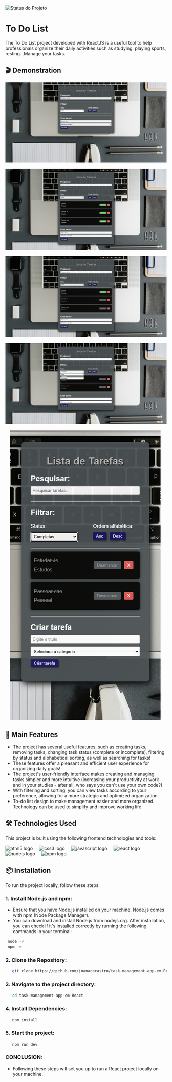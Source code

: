![Status do Projeto](https://img.shields.io/badge/status-em%20desenvolvimento-yellow)

# To Do List

The To Do List project developed with ReactJS is a useful tool to help professionals organize their daily activities such as studying, playing sports, resting...Manage your tasks.

## 🎬 Demonstration

<div align="center">
  <img src="https://github.com/joanadecastro/task-management-app-em-React/blob/main/src/img/cap1.png" />
    <img width="30" />
  <img src="https://github.com/joanadecastro/task-management-app-em-React/blob/main/src/img/cap2.png"  />
     <img width="50" />
  <img src="https://github.com/joanadecastro/task-management-app-em-React/blob/main/src/img/cap3.png"  />
     <img width="50" />
  <img src="https://github.com/joanadecastro/task-management-app-em-React/blob/main/src/img/cap4.png"  />
     <img width="50" />
  <img src="https://github.com/joanadecastro/task-management-app-em-React/blob/main/src/img/cap5.png"  />
    <img width="0" />
</div>



## 🚀 Main Features

- The project has several useful features, such as creating tasks, removing tasks, changing task status (complete or incomplete), filtering by status and alphabetical sorting, as well as searching for tasks!
- These features offer a pleasant and efficient user experience for organizing daily goals!
- The project's user-friendly interface makes creating and managing tasks simpler and more intuitive (increasing your productivity at work and in your studies - after all, who says you can't use your own code?)
- With filtering and sorting, you can view tasks according to your preference, allowing for a more strategic and optimized organization.
- To-do list design to make management easier and more organized. Technology can be used to simplify and improve working life

## 🛠️ Technologies Used

This project is built using the following frontend technologies and tools:

<div align="left">
  <img src="https://cdn.jsdelivr.net/gh/devicons/devicon/icons/html5/html5-original.svg" height="60" alt="html5 logo"  />
  <img width="12" />
  <img src="https://cdn.jsdelivr.net/gh/devicons/devicon/icons/css3/css3-original.svg" height="60" alt="css3 logo"  />
  <img width="12" />
  <img src="https://cdn.jsdelivr.net/gh/devicons/devicon/icons/javascript/javascript-original.svg" height="60" alt="javascript logo"  />
  <img width="12" />
  <img src="https://cdn.jsdelivr.net/gh/devicons/devicon/icons/react/react-original.svg" height="60" alt="react logo"  />
  <img width="12" />
    <img src="https://cdn.jsdelivr.net/gh/devicons/devicon/icons/nodejs/nodejs-original.svg" height="60" alt="nodejs logo"  />
  <img width="12" />
    <img src="https://cdn.jsdelivr.net/gh/devicons/devicon/icons/npm/npm-original-wordmark.svg" height="60" alt="npm logo"  />
  <img width="12" />
</div>

## 📦 Installation

To run the project locally, follow these steps:

### 1. Install Node.js and npm:
  - Ensure that you have Node.js installed on your machine. Node.js comes with npm (Node Package Manager).
  - You can download and install Node.js from nodejs.org. After installation, you can check if it's installed correctly by running the following commands in your terminal:
   ```bash
    node -v
    npm -v
```
### 2. Clone the Repository:
```bash
   git clone https://github.com/joanadecastro/task-management-app-em-React.git
```
### 3. Navigate to the project directory:
```bash
   cd task-management-app-em-React
```

### 4. Install Dependencies:
```bash
   npm install
```
### 5. Start the project:
```bash
   npm run dev
```
### CONCLUSION:
 - Following these steps will set you up to run a React project locally on your machine.
